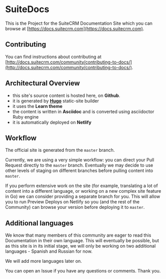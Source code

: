 # SuiteDocs

This is the Project for the SuiteCRM Documentation Site which you can browse at [https://docs.suitecrm.com](https://docs.suitecrm.com).

## Contributing

You can find instructions about contributing at [http://docs.suitecrm.com/community/contributing-to-docs/](http://docs.suitecrm.com/community/contributing-to-docs/).

## Architectural Overview

- this site's source content is hosted here, on **Github**.
- it is generated by [**Hugo**](https://github.com/gohugoio/hugo) static-site builder
- it uses the **Learn theme**
- the content is written in **Asciidoc** and is converted using asciidoctor Ruby engine
- it is automatically deployed on **Netlify**

## Workflow

The official site is generated from the `master` branch.

Currently, we are using a very simple workflow: you can direct your Pull Request directly to the `master` branch. 
Eventually we may decide to use other levels of staging on different branches before pulling content into `master`.

If you perform extensive work on the site (for example, translating a lot of content into a different language, 
or working on a new complex site feature in Go) we can consider providing a separate branch for you. 
This will allow you to run Preview Deploys on Netlify so you (and the rest of the Community) can browse your version 
before deploying it to `master`.

## Additional languages

We know that many members of this community are eager to read this Documentation in their own language. This will eventually be possible, but as this site is in its initial stage, we will only be working on two additional languages - Spanish and Russian for now.

We will add more languages later on. 

You can open an Issue if you have any questions or comments. Thank you.




